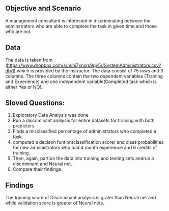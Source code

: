 
## Objective and Scenario
A management consultant is interested in discriminating  between the adminstrators who are able to complete the task in given time and those who are not.
## Data
The data is taken from (https://www.dropbox.com/s/mihi7xnxrs9qv5r/SystemAdministrators.csv?dl=1) which is provided by the instructor. The data consist of 75 rows and  3 columns. The three columns contain the two dependent variables (Training and Experience) and one independent variable(Completed task which is either Yes or NO).
## Sloved Questions:
1.  Exploratory Data Analysis was done
2.  Run a discriminant analysis for  entire datasets for training with both predictors.
3.  Finds a misclassified percentage of administrators  who completed a task.
4.  computed a decison funtion(classification score) and class probabilities for new administrators who had 4 month experience and 6 credits of training.
5.  Then, again, partion the data into training and testing sets andrun a discriminant and Neural net.
6.  Compare their findings.
## Findings
The training score of Discriminant analysis is  grater than Neural net and while validation score is greater of Neural nets.
